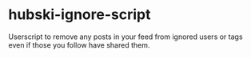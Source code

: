hubski-ignore-script
====================

Userscript to remove any posts in your feed from ignored users or tags even if those you follow have shared them.